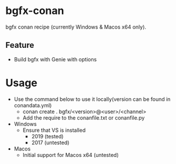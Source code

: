 # bgfx-conan

bgfx conan recipe (currently Windows & Macos x64 only).

## Feature
- Build bgfx with Genie with options

# Usage
- Use the command below to use it locally(version can be found in conandata.yml)
  - conan create . bgfx/\<version>@\<user\>/\<channel\>
  - Add the require to the conanfile.txt or conanfile.py
- Windows
  - Ensure that VS is installed
    - 2019 (tested)
    - 2017 (untested)
- Macos
  - Initial support for Macos x64 (untested)
